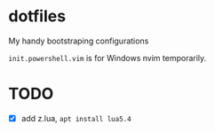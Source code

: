 # dotfiles

  My handy bootstraping configurations

  `init.powershell.vim` is for Windows nvim temporarily.

# TODO

 - [x] add z.lua, `apt install lua5.4`

